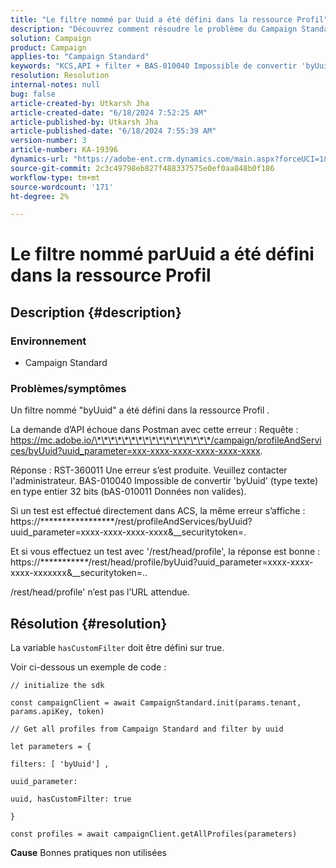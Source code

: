 ```yaml
---
title: "Le filtre nommé par Uuid a été défini dans la ressource Profil"
description: "Découvrez comment résoudre le problème du Campaign Standard où un filtre nommé par Uuid a été défini dans la ressource Profil."
solution: Campaign
product: Campaign
applies-to: "Campaign Standard"
keywords: "KCS,API + filter + BAS-010040 Impossible de convertir 'byUuid' (type texte) en type entier 32 bits (bAS-010011 Données non valides)"
resolution: Resolution
internal-notes: null
bug: false
article-created-by: Utkarsh Jha
article-created-date: "6/18/2024 7:52:25 AM"
article-published-by: Utkarsh Jha
article-published-date: "6/18/2024 7:55:39 AM"
version-number: 3
article-number: KA-19396
dynamics-url: "https://adobe-ent.crm.dynamics.com/main.aspx?forceUCI=1&pagetype=entityrecord&etn=knowledgearticle&id=b20cfcae-472d-ef11-840b-6045bd06eea5"
source-git-commit: 2c3c49798eb827f488337575e0ef0aa848b0f186
workflow-type: tm+mt
source-wordcount: '171'
ht-degree: 2%

---
```


# Le filtre nommé parUuid a été défini dans la ressource Profil

## Description {#description}


### <b>Environnement</b>

- Campaign Standard




### <b>Problèmes/symptômes</b>

Un filtre nommé &quot;byUuid&quot; a été défini dans la ressource Profil .

La demande d’API échoue dans Postman avec cette erreur : Requête : https://mc.adobe.io/\*\*\*\*\*\*\*\*\*\*\*\*\*\*\*\*\*/campaign/profileAndServices/byUuid?uuid_parameter=xxx-xxxx-xxxx-xxxx-xxxx-xxxx.

Réponse : RST-360011 Une erreur s’est produite. Veuillez contacter l&#39;administrateur.
BAS-010040 Impossible de convertir &#39;byUuid&#39; (type texte) en type entier 32 bits (bAS-010011 Données non valides).

Si un test est effectué directement dans ACS, la même erreur s’affiche : https://\*\*\*\*\*\*\*\*\*\*\*\*\*\*\*\*\*/rest/profileAndServices/byUuid?uuid_parameter=xxxx-xxxx-xxxx-xxxx&amp;__securitytoken=.

Et si vous effectuez un test avec &#39;/rest/head/profile&#39;, la réponse est bonne : https://\*\*\*\*\*\*\*\*\*\**\**/rest/head/profile/byUuid?uuid_parameter=xxxx-xxxx-xxxx-xxxxxxx&amp;__securitytoken=..

/rest/head/profile&#39; n’est pas l’URL attendue.


## Résolution {#resolution}


La variable `hasCustomFilter` doit être défini sur true.

Voir ci-dessous un exemple de code :




```
// initialize the sdk
```




`const campaignClient = await CampaignStandard.init(params.tenant, params.apiKey, token)`

`// Get all profiles from Campaign Standard and filter by uuid`

`let parameters = {`

`filters: [ 'byUuid'] ,`

`uuid_parameter:`

`uuid, hasCustomFilter: true`

`}`

`const profiles = await campaignClient.getAllProfiles(parameters)`


<b>Cause</b>
Bonnes pratiques non utilisées
